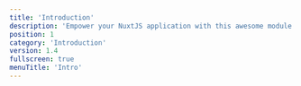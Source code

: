 ```yaml
---
title: 'Introduction'
description: 'Empower your NuxtJS application with this awesome module.'
position: 1
category: 'Introduction'
version: 1.4
fullscreen: true
menuTitle: 'Intro'
---
```

